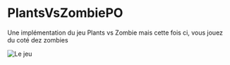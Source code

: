 # PlantsVsZombiePO

Une implémentation du jeu Plants vs Zombie mais cette fois ci, vous jouez du coté dez zombies 

![Le jeu](http://image.noelshack.com/fichiers/2018/51/1/1545004444-screenshot-7.png)
